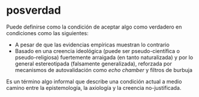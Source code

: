# posverdad
Puede definirse como la condición de aceptar algo como verdadero en condiciones como las siguientes:

- A pesar de que las evidencias empíricas muestran lo contrario
- Basado en una creencia ideológica (puede ser pseudo-científica o pseudo-religiosa) fuertemente arraigada (en tanto naturalizada) y por lo general estereotipada (falsamente generalizada), reforzada por mecanismos de autovalidación como *echo chamber* y filtros de burbuja 

Es un término algo informal que describe una condición actual a medio camino entre la epistemología, la axiología y la creencia no-justificada.


